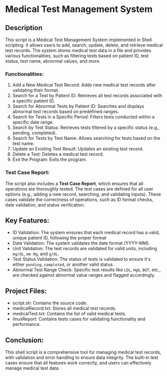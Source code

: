 # Medical Test Management System

## Description
This script is a Medical Test Management System implemented in Shell scripting. It allows users to add, search, update, delete, and retrieve medical test records. The system stores medical test data in a file and provides various functionalities, such as filtering tests based on patient ID, test status, test name, abnormal values, and more.

### Functionalities:
1. Add a New Medical Test Record: Adds new medical test records after validating their format.
2. Search for a Test by Patient ID: Retrieves all test records associated with a specific patient ID.
3. Search for Abnormal Tests by Patient ID: Searches and displays abnormal test records based on predefined ranges.
4. Search for Tests in a Specific Period: Filters tests conducted within a specific date range.
5. Search by Test Status: Retrieves tests filtered by a specific status (e.g., pending, completed).
6. Search for Tests by Test Name: Allows searching for tests based on the test name.
7. Update an Existing Test Result: Updates an existing test record.
8. Delete a Test: Deletes a medical test record.
9. Exit the Program: Exits the program.

### Test Case Report:
The script also includes a **Test Case Report**, which ensures that all operations are thoroughly tested. The test cases are defined for all user options (e.g., adding a new record, searching, and validating inputs). These cases validate the correctness of operations, such as ID format checks, date validation, and status verification.

## Key Features:
- ID Validation: The system ensures that each medical record has a valid, unique patient ID, following the proper format
- Date Validation: The system validates the date format (YYYY-MM).
- Unit Validation: The test records are validated for valid units, including `mg/dL`, `mm Hg`, and `g/dL`.
- Test Status Validation: The status of tests is validated to ensure it's either `pending`, `completed`, or another valid status.
- Abnormal Test Range Check: Specific test results like `LDL`, `Hgb`, `BGT`, etc., are checked against abnormal value ranges and flagged accordingly.
  

## Project Files:
- script.sh: Contains the source code.
- medicalRecord.txt: Stores all medical test records.
- medicalTest.txt: Contains the list of valid medical tests.
- linuxReport: Contains tests cases for validating functionality and performance.


## Conclusion:
This shell script is a comprehensive tool for managing medical test records, with validation and error handling to ensure data integrity. The built-in test cases ensure that all features work correctly, and users can effectively manage medical test data.
